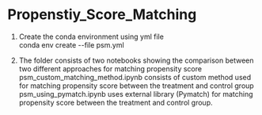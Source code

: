 # Propenstiy_Score_Matching

1. Create the conda environment using yml file <br/>
conda env create --file psm.yml
   
2. The folder consists of two notebooks showing the comparison between two different approaches for matching propensity score
psm_custom_matching_method.ipynb consists of custom method used for matching propensity score between the treatment and control group <br/>
psm_using_pymatch.ipynb uses external library (Pymatch) for matching propensity score between the treatment and control group.


